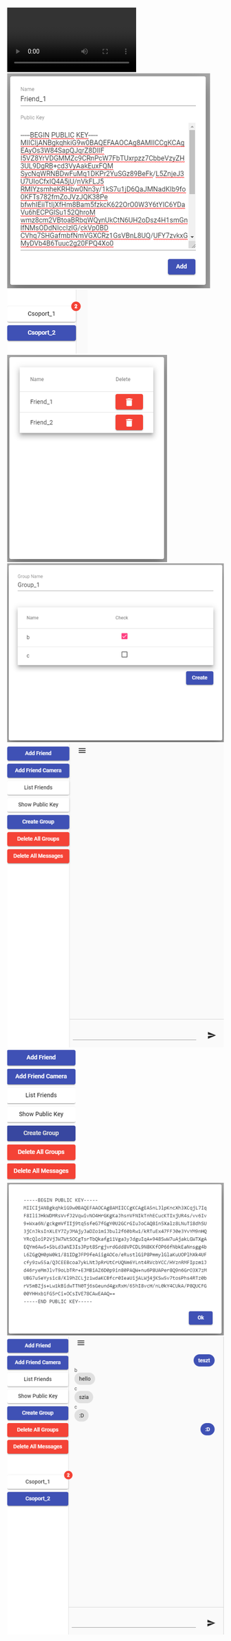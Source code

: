 ![](doc/demo.mp4)
![](doc/s_addfriend.png)
![](doc/s_chats.png)
![](doc/s_friends.png)
![](doc/s_groups.png)
![](doc/s_main.png)
![](doc/s_menu.png)
![](doc/s_pubkey.png)
![](doc/s_working.png)
